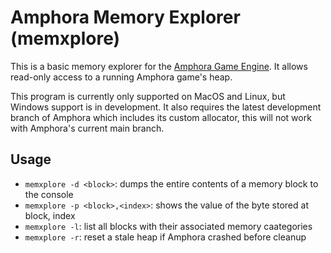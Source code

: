 # Amphora Memory Explorer (memxplore)

This is a basic memory explorer for the [Amphora Game Engine](https://github.com/calebstein1/amphora).
It allows read-only access to a running Amphora game's heap.

This program is currently only supported on MacOS and Linux, but Windows support is in development.
It also requires the latest development branch of Amphora which includes its custom allocator, this will not work with Amphora's current main branch.

## Usage

- `memxplore -d <block>`: dumps the entire contents of a memory block to the console
- `memxplore -p <block>,<index>`: shows the value of the byte stored at block, index
- `memxplore -l`: list all blocks with their associated memory caategories
- `memxplore -r`: reset a stale heap if Amphora crashed before cleanup

